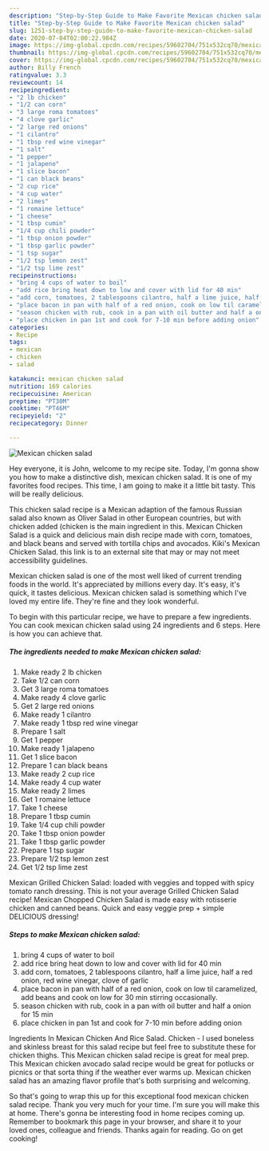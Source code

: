 ```yaml
---
description: "Step-by-Step Guide to Make Favorite Mexican chicken salad"
title: "Step-by-Step Guide to Make Favorite Mexican chicken salad"
slug: 1251-step-by-step-guide-to-make-favorite-mexican-chicken-salad
date: 2020-07-04T02:00:22.984Z
image: https://img-global.cpcdn.com/recipes/59602704/751x532cq70/mexican-chicken-salad-recipe-main-photo.jpg
thumbnail: https://img-global.cpcdn.com/recipes/59602704/751x532cq70/mexican-chicken-salad-recipe-main-photo.jpg
cover: https://img-global.cpcdn.com/recipes/59602704/751x532cq70/mexican-chicken-salad-recipe-main-photo.jpg
author: Billy French
ratingvalue: 3.3
reviewcount: 14
recipeingredient:
- "2 lb chicken"
- "1/2 can corn"
- "3 large roma tomatoes"
- "4 clove garlic"
- "2 large red onions"
- "1 cilantro"
- "1 tbsp red wine vinegar"
- "1 salt"
- "1 pepper"
- "1 jalapeno"
- "1 slice bacon"
- "1 can black beans"
- "2 cup rice"
- "4 cup water"
- "2 limes"
- "1 romaine lettuce"
- "1 cheese"
- "1 tbsp cumin"
- "1/4 cup chili powder"
- "1 tbsp onion powder"
- "1 tbsp garlic powder"
- "1 tsp sugar"
- "1/2 tsp lemon zest"
- "1/2 tsp lime zest"
recipeinstructions:
- "bring 4 cups of water to boil"
- "add rice bring heat down to low and cover with lid for 40 min"
- "add corn, tomatoes, 2 tablespoons cilantro, half a lime juice, half a red onion, red wine vinegar, clove of garlic"
- "place bacon in pan with half of a red onion, cook on low til caramelized, add beans and cook on low for 30 min stirring occasionally."
- "season chicken with rub, cook in a pan with oil butter and half a onion for 15 min"
- "place chicken in pan 1st and cook for 7-10 min before adding onion"
categories:
- Recipe
tags:
- mexican
- chicken
- salad

katakunci: mexican chicken salad 
nutrition: 169 calories
recipecuisine: American
preptime: "PT30M"
cooktime: "PT46M"
recipeyield: "2"
recipecategory: Dinner

---
```



![Mexican chicken salad](https://img-global.cpcdn.com/recipes/59602704/751x532cq70/mexican-chicken-salad-recipe-main-photo.jpg)

Hey everyone, it is John, welcome to my recipe site. Today, I'm gonna show you how to make a distinctive dish, mexican chicken salad. It is one of my favorites food recipes. This time, I am going to make it a little bit tasty. This will be really delicious.

This chicken salad recipe is a Mexican adaption of the famous Russian salad also known as Oliver Salad in other European countries, but with chicken added (chicken is the main ingredient in this. Mexican Chicken Salad is a quick and delicious main dish recipe made with corn, tomatoes, and black beans and served with tortilla chips and avocados. Kiki&#39;s Mexican Chicken Salad. this link is to an external site that may or may not meet accessibility guidelines.

Mexican chicken salad is one of the most well liked of current trending foods in the world. It's appreciated by millions every day. It's easy, it's quick, it tastes delicious. Mexican chicken salad is something which I've loved my entire life. They're fine and they look wonderful.


To begin with this particular recipe, we have to prepare a few ingredients. You can cook mexican chicken salad using 24 ingredients and 6 steps. Here is how you can achieve that.

<!--inarticleads1-->

##### The ingredients needed to make Mexican chicken salad:

1. Make ready 2 lb chicken
1. Take 1/2 can corn
1. Get 3 large roma tomatoes
1. Make ready 4 clove garlic
1. Get 2 large red onions
1. Make ready 1 cilantro
1. Make ready 1 tbsp red wine vinegar
1. Prepare 1 salt
1. Get 1 pepper
1. Make ready 1 jalapeno
1. Get 1 slice bacon
1. Prepare 1 can black beans
1. Make ready 2 cup rice
1. Make ready 4 cup water
1. Make ready 2 limes
1. Get 1 romaine lettuce
1. Take 1 cheese
1. Prepare 1 tbsp cumin
1. Take 1/4 cup chili powder
1. Take 1 tbsp onion powder
1. Take 1 tbsp garlic powder
1. Prepare 1 tsp sugar
1. Prepare 1/2 tsp lemon zest
1. Get 1/2 tsp lime zest


Mexican Grilled Chicken Salad: loaded with veggies and topped with spicy tomato ranch dressing. This is not your average Grilled Chicken Salad recipe! Mexican Chopped Chicken Salad is made easy with rotisserie chicken and canned beans. Quick and easy veggie prep + simple DELICIOUS dressing! 

<!--inarticleads2-->

##### Steps to make Mexican chicken salad:

1. bring 4 cups of water to boil
1. add rice bring heat down to low and cover with lid for 40 min
1. add corn, tomatoes, 2 tablespoons cilantro, half a lime juice, half a red onion, red wine vinegar, clove of garlic
1. place bacon in pan with half of a red onion, cook on low til caramelized, add beans and cook on low for 30 min stirring occasionally.
1. season chicken with rub, cook in a pan with oil butter and half a onion for 15 min
1. place chicken in pan 1st and cook for 7-10 min before adding onion


Ingredients In Mexican Chicken And Rice Salad. Chicken - I used boneless and skinless breast for this salad recipe but feel free to substitute these for chicken thighs. This Mexican chicken salad recipe is great for meal prep. This Mexican chicken avocado salad recipe would be great for potlucks or picnics or that sorta thing if the weather ever warms up. Mexican chicken salad has an amazing flavor profile that&#39;s both surprising and welcoming. 

So that's going to wrap this up for this exceptional food mexican chicken salad recipe. Thank you very much for your time. I'm sure you will make this at home. There's gonna be interesting food in home recipes coming up. Remember to bookmark this page in your browser, and share it to your loved ones, colleague and friends. Thanks again for reading. Go on get cooking!
